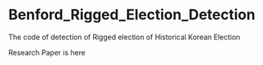# Benford_Rigged_Election_Detection
The code of detection of Rigged election of Historical Korean Election

Research Paper is here
